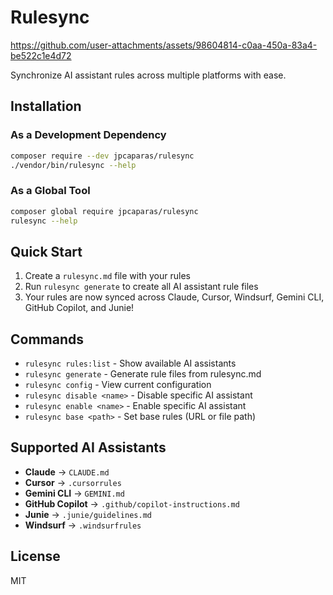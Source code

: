 # Rulesync

https://github.com/user-attachments/assets/98604814-c0aa-450a-83a4-be522c1e4d72

Synchronize AI assistant rules across multiple platforms with ease.

## Installation

### As a Development Dependency

```bash
composer require --dev jpcaparas/rulesync
./vendor/bin/rulesync --help
```

### As a Global Tool

```bash
composer global require jpcaparas/rulesync
rulesync --help
```

## Quick Start

1. Create a `rulesync.md` file with your rules
2. Run `rulesync generate` to create all AI assistant rule files
3. Your rules are now synced across Claude, Cursor, Windsurf, Gemini CLI, GitHub Copilot, and Junie!

## Commands

- `rulesync rules:list` - Show available AI assistants
- `rulesync generate` - Generate rule files from rulesync.md
- `rulesync config` - View current configuration
- `rulesync disable <name>` - Disable specific AI assistant
- `rulesync enable <name>` - Enable specific AI assistant
- `rulesync base <path>` - Set base rules (URL or file path)

## Supported AI Assistants

- **Claude** → `CLAUDE.md`
- **Cursor** → `.cursorrules`
- **Gemini CLI** → `GEMINI.md`
- **GitHub Copilot** → `.github/copilot-instructions.md`
- **Junie** → `.junie/guidelines.md`
- **Windsurf** → `.windsurfrules`

## License

MIT
